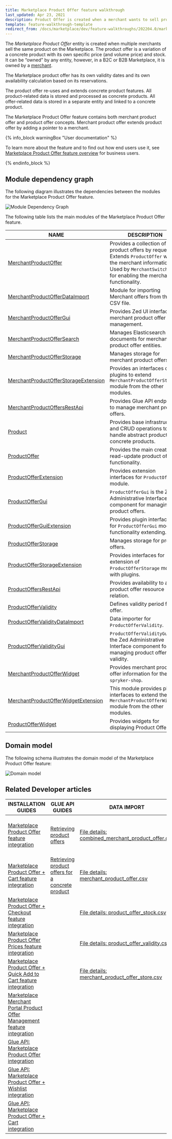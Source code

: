 ```yaml
---
title: Marketplace Product Offer feature walkthrough
last_updated: Apr 23, 2021
description: Product Offer is created when a merchant wants to sell products already available on the Marketplace.
template: feature-walkthrough-template
redirect_from: /docs/marketplace/dev/feature-walkthroughs/202204.0/marketplace-product-offer-feature-walkthrough/rendering-merchant-product-offers-on-the-storefront.html
---
```


The *Marketplace Product Offer* entity is created when multiple merchants sell the same product on the Marketplace. The product offer is a variation of a concrete product with its own specific price (and volume price) and stock. It can be “owned” by any entity, however, in a B2C or B2B Marketplace, it is owned by a [merchant](/docs/marketplace/dev/feature-walkthroughs/{{page.version}}/marketplace-merchant-feature-walkthrough.html).

The Marketplace product offer has its own validity dates and its own availability calculation based on its reservations.

The product offer re-uses and extends concrete product features. All product-related data is stored and processed as concrete products.
All offer-related data is stored in a separate entity and linked to a concrete product.

The Marketplace Product Offer feature contains both merchant product offer and product offer concepts. Merchant product offer extends product offer by adding a pointer to a merchant.

{% info_block warningBox "User documentation" %}

To learn more about the feature and to find out how end users use it, see [Marketplace Product Offer feature overview](/docs/marketplace/user/features/{{page.version}}/marketplace-product-offer-feature-overview.html) for business users.

{% endinfo_block %}

## Module dependency graph

The following diagram illustrates the dependencies between the modules for the Marketplace Product Offer feature.

![Module Dependency Graph](https://confluence-connect.gliffy.net/embed/image/2594d553-5312-4c2b-b184-7ad466b945e3.png?utm_medium=live&utm_source=confluence)

<div class="width-100">

The following table lists the main modules of the Marketplace Product Offer feature.

| NAME  | DESCRIPTION    |
|-------------|--------------|
| [MerchantProductOffer](https://github.com/spryker/merchant-product-offer)    | Provides a collection of product offers by request. Extends `ProductOffer` with the merchant information. Used by `MerchantSwitcher` for enabling the merchant functionality. |
| [MerchantProductOfferDataImport](https://github.com/spryker/merchant-product-offer-data-import)    | Module for importing Merchant offers from the CSV file. |
| [MerchantProductOfferGui](https://github.com/spryker/merchant-product-offer-gui)    | Provides Zed UI interface for merchant product offer management. |
| [MerchantProductOfferSearch](https://github.com/spryker/merchant-product-offer-search)    | Manages Elasticsearch documents for merchant product offer entities. |
| [MerchantProductOfferStorage](https://github.com/spryker/merchant-product-offer-storage)   | Manages storage for merchant product offers. |
| [MerchantProductOfferStorageExtension](https://github.com/spryker/merchant-product-offer-storage-extension)    | Provides an interfaces of plugins to extend `MerchantProductOfferStorage` module from the other modules. |
| [MerchantProductOffersRestApi](https://github.com/spryker/merchant-product-offers-rest-api)    | Provides Glue API endpoints to manage merchant product offers. |
| [Product](https://github.com/spryker/product)    | Provides base infrastructure and CRUD operations to handle abstract product and concrete products.       |
| [ProductOffer](https://github.com/spryker/product-offer)   | Provides the main create-read-update product offer functionality.    |
| [ProductOfferExtension](https://github.com/spryker/product-offer-extension)  | Provides extension interfaces for `ProductOffer` module.  |
| [ProductOfferGui](https://github.com/spryker/product-offer-gui)       | `ProductOfferGui` is the Zed Administrative Interface component for managing product offers.    |
| [ProductOfferGuiExtension](https://github.com/spryker/product-offer-gui-extension)   | Provides plugin interfaces for `ProductOfferGui` module functionality extending.     |
| [ProductOfferStorage](https://github.com/spryker/product-offer-storage)    | Manages storage for product offers.    |
| [ProductOfferStorageExtension](https://github.com/spryker/product-offer-storage-extension)    | Provides interfaces for extension of `ProductOfferStorage` module with plugins.   |
| [ProductOffersRestApi](https://github.com/spryker/product-offers-rest-api)     | Provides availability to add product offer resource relation.    |
| [ProductOfferValidity](https://github.com/spryker/product-offer-validity)    | Defines validity period for an offer.    |
| [ProductOfferValidityDataImport](https://github.com/spryker/product-offer-validity-data-import)    | Data importer for `ProductOfferValidity`.    |
| [ProductOfferValidityGui](https://github.com/spryker/product-offer-validity-gui)      | `ProductOfferValidityGui` is the Zed Administrative Interface component for managing product offer validity.        |
| [MerchantProductOfferWidget](https://github.com/spryker-shop/merchant-product-offer-widget)    | Provides merchant product offer information for the `spryker-shop`.   |
| [MerchantProductOfferWidgetExtension](https://github.com/spryker-shop/merchant-product-offer-widget-extension) | This module provides plugin interfaces to extend the `MerchantProductOfferWidget` module from the other modules.     |
| [ProductOfferWidget](https://github.com/spryker-shop/product-offer-widget)     | Provides widgets for displaying Product Offers.  |

</div>

## Domain model

The following schema illustrates the domain model of the Marketplace Product Offer feature:

![Domain model](https://confluence-connect.gliffy.net/embed/image/681c5f0c-4a17-4255-9033-7777a6127ce0.png?utm_medium=live&utm_source=custom)

## Related Developer articles

|INSTALLATION GUIDES  |GLUE API GUIDES  |DATA IMPORT  | HOW-TO GUIDES |REFERENCES          |
|---------|---------|---------|---------|---------|
|[Marketplace Product Offer feature integration](/docs/marketplace/dev/feature-integration-guides/{{page.version}}/marketplace-product-offer-feature-integration.html)     | [Retrieving product offers](/docs/marketplace/dev/glue-api-guides/{{page.version}}/product-offers/retrieving-product-offers.html)        | [File details: combined_merchant_product_offer.csv](/docs/marketplace/dev/data-import/{{page.version}}/file-details-combined-merchant-product-offer.csv.html)        |[Rendering merchant product offers on the Storefront](/docs/marketplace/dev/feature-walkthroughs/{{page.version}}/marketplace-product-offer-feature-walkthrough/rendering-product-offers-on-the-storefront.html)         | [Product offer in the Back Office](/docs/marketplace/dev/feature-walkthroughs/{{page.version}}/marketplace-product-offer-feature-walkthrough/product-offer-in-the-back-office.html)          |
|[Marketplace Product Offer + Cart feature integration](/docs/marketplace/dev/feature-integration-guides/{{page.version}}/marketplace-product-offer-cart-feature-integration.html)     | [Retrieving product offers for a concrete product](/docs/marketplace/dev/glue-api-guides/{{page.version}}/concrete-products/retrieving-product-offers-of-concrete-products.html)        |[File details: merchant_product_offer.csv](/docs/marketplace/dev/data-import/{{page.version}}/file-details-merchant-product-offer.csv.html)         |         | [Product offer storage](/docs/marketplace/dev/feature-walkthroughs/{{page.version}}/marketplace-product-offer-feature-walkthrough/product-offer-storage.html)          |
|[Marketplace Product Offer + Checkout feature integration](/docs/marketplace/dev/feature-integration-guides/{{page.version}}/marketplace-product-offer-checkout-feature-integration.html)     |         | [File details: product_offer_stock.csv](/docs/marketplace/dev/data-import/{{page.version}}/file-details-product-offer-stock.csv.html)        |         |[Product Offer store relation](/docs/marketplace/dev/feature-walkthroughs/{{page.version}}/marketplace-product-offer-feature-walkthrough/product-offer-store-relation.html)           |
|[Marketplace Product Offer Prices feature integration](/docs/marketplace/dev/feature-integration-guides/{{page.version}}/marketplace-product-offer-prices-feature-integration.html) | | [File details: product_offer_validity.csv](/docs/marketplace/dev/data-import/{{page.version}}/file-details-product-offer-validity.csv.html) | | |
|[Marketplace Product Offer + Quick Add to Cart feature integration](/docs/marketplace/dev/feature-integration-guides/{{page.version}}/marketplace-product-offer-quick-add-to-cart-feature-integration.html) | | [File details: merchant_product_offer_store.csv](/docs/marketplace/dev/data-import/{{page.version}}/file-details-merchant-product-offer-store.csv.html) | |[Product Offer validity dates](/docs/marketplace/dev/feature-walkthroughs/{{page.version}}/marketplace-product-offer-feature-walkthrough/product-offer-validity-dates.html) |
|[Marketplace Merchant Portal Product Offer Management feature integration](/docs/marketplace/dev/feature-integration-guides/{{page.version}}/marketplace-merchant-portal-product-offer-management-feature-integration.html)      |         |  |         |           |
|[Glue API: Marketplace Product Offer integration](/docs/marketplace/dev/feature-integration-guides/{{page.version}}/glue/marketplace-product-offer-feature-integration.html)     |         |         |         |           |
|[Glue API: Marketplace Product Offer + Wishlist integration](/docs/marketplace/dev/feature-integration-guides/{{page.version}}/glue/marketplace-product-offer-wishlist-feature-integration.html)     |         |         |         |           |
|[Glue API: Marketplace Product Offer + Cart integration](/docs/marketplace/dev/feature-integration-guides/{{page.version}}/glue/marketplace-product-offer-cart-feature-integration.html)     |         |         |         |           |
